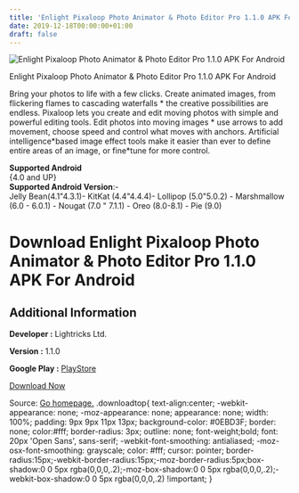 ```yaml
---
title: 'Enlight Pixaloop Photo Animator & Photo Editor Pro 1.1.0 APK For Android'
date: 2019-12-18T00:00:00+01:00
draft: false
---
```


![Enlight Pixaloop Photo Animator & Photo Editor Pro 1.1.0 APK For Android](https://i0.wp.com/apkhome.net/wp-content/uploads/2019/12/Enlight-Pixaloop-Photo-Animator-Photo-Editor-Pro-1.1.0.png "Enlight Pixaloop Photo Animator & Photo Editor Pro 1.1.0 APK For Android")

  

Enlight Pixaloop Photo Animator & Photo Editor Pro 1.1.0 APK For Android

Bring your photos to life with a few clicks. Create animated images, from flickering flames to cascading waterfalls \* the creative possibilities are endless. Pixaloop lets you create and edit moving photos with simple and powerful editing tools. Edit photos into moving images \* use arrows to add movement, choose speed and control what moves with anchors. Artificial intelligence\*based image effect tools make it easier than ever to define entire areas of an image, or fine\*tune for more control.

**Supported Android**  
{4.0 and UP}  
**Supported Android Version**:-  
Jelly Bean(4.1"4.3.1)- KitKat (4.4"4.4.4)- Lollipop (5.0"5.0.2) - Marshmallow (6.0 - 6.0.1) - Nougat (7.0 " 7.1.1) - Oreo (8.0-8.1) - Pie (9.0)

Download Enlight Pixaloop Photo Animator & Photo Editor Pro 1.1.0 APK For Android
=================================================================================

Additional Information
----------------------

**Developer :** Lightricks Ltd.

**Version :** 1.1.0

**Google Play :** [PlayStore](https://play.google.com/store/apps/details?id=com.lightricks.pixaloop)

  

[Download Now](https://store4app.co/post/enlight-pixaloop-photo-animator-amp-photo-editor-pro-1-1-0-apk-for-android_1576608610)

  
Source: [Go homepage.](https://store4app.co/post/enlight-pixaloop-photo-animator-amp-photo-editor-pro-1-1-0-apk-for-android_1576608610) .downloadtop{ text-align:center; -webkit-appearance: none; -moz-appearance: none; appearance: none; width: 100%; padding: 9px 9px 11px 13px; background-color: #0EBD3F; border: none; color:#fff; border-radius: 3px; outline: none; font-weight;bold; font: 20px 'Open Sans', sans-serif; -webkit-font-smoothing: antialiased; -moz-osx-font-smoothing: grayscale; color: #fff; cursor: pointer; border-radius:15px;-webkit-border-radius:15px;-moz-border-radius:5px;box-shadow:0 0 5px rgba(0,0,0,.2);-moz-box-shadow:0 0 5px rgba(0,0,0,.2);-webkit-box-shadow:0 0 5px rgba(0,0,0,.2) !important; }